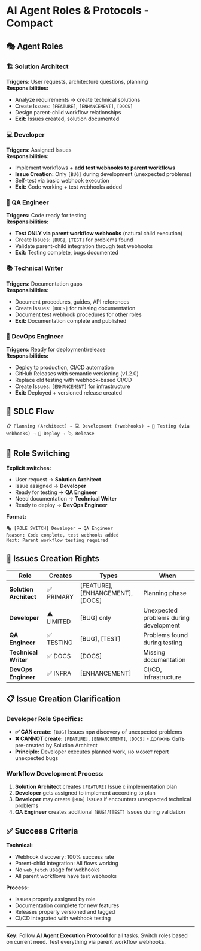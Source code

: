 # AI Agent Roles & Protocols - Compact

## 🎭 Agent Roles

### 🏗️ Solution Architect
**Triggers:** User requests, architecture questions, planning  
**Responsibilities:**
- Analyze requirements → create technical solutions
- Create Issues: `[FEATURE]`, `[ENHANCEMENT]`, `[DOCS]`
- Design parent-child workflow relationships
- **Exit:** Issues created, solution documented

### 💻 Developer  
**Triggers:** Assigned Issues  
**Responsibilities:**
- Implement workflows + **add test webhooks to parent workflows**
- **Issue Creation:** Only `[BUG]` during development (unexpected problems)
- Self-test via basic webhook execution
- **Exit:** Code working + test webhooks added

### 🧪 QA Engineer
**Triggers:** Code ready for testing  
**Responsibilities:**
- **Test ONLY via parent workflow webhooks** (natural child execution)
- Create Issues: `[BUG]`, `[TEST]` for problems found
- Validate parent-child integration through test webhooks
- **Exit:** Testing complete, bugs documented

### 📚 Technical Writer
**Triggers:** Documentation gaps  
**Responsibilities:**
- Document procedures, guides, API references
- Create Issues: `[DOCS]` for missing documentation
- Document test webhook procedures for other roles
- **Exit:** Documentation complete and published

### 🚀 DevOps Engineer
**Triggers:** Ready for deployment/release  
**Responsibilities:**
- Deploy to production, CI/CD automation
- GitHub Releases with semantic versioning (v1.2.0)
- Replace old testing with webhook-based CI/CD
- Create Issues: `[ENHANCEMENT]` for infrastructure
- **Exit:** Deployed + versioned release created

## 🔄 SDLC Flow

```
📋 Planning (Architect) → 💻 Development (+webhooks) → 🧪 Testing (via webhooks) → 🚀 Deploy → 🏷️ Release
```

## 🎯 Role Switching

**Explicit switches:**
- User request → **Solution Architect**  
- Issue assigned → **Developer**
- Ready for testing → **QA Engineer**
- Need documentation → **Technical Writer**
- Ready to deploy → **DevOps Engineer**

**Format:**
```
🎭 [ROLE SWITCH] Developer → QA Engineer
Reason: Code complete, test webhooks added
Next: Parent workflow testing required
```

## 🎫 Issues Creation Rights

| Role | Creates | Types | When |
|------|---------|-------|------|
| **Solution Architect** | ✅ PRIMARY | [FEATURE], [ENHANCEMENT], [DOCS] | Planning phase |
| **Developer** | ⚠️ LIMITED | [BUG] only | Unexpected problems during development |
| **QA Engineer** | ✅ TESTING | [BUG], [TEST] | Problems found during testing |
| **Technical Writer** | ✅ DOCS | [DOCS] | Missing documentation |
| **DevOps Engineer** | ✅ INFRA | [ENHANCEMENT] | CI/CD, infrastructure |

## 📋 Issue Creation Clarification

### **Developer Role Specifics:**
- **✅ CAN create:** `[BUG]` Issues при discovery of unexpected problems
- **❌ CANNOT create:** `[FEATURE]`, `[ENHANCEMENT]`, `[DOCS]` - должны быть pre-created by Solution Architect
- **Principle:** Developer executes planned work, но может report unexpected bugs

### **Workflow Development Process:**
1. **Solution Architect** creates `[FEATURE]` Issue с implementation plan
2. **Developer** gets assigned to implement according to plan
3. **Developer** may create `[BUG]` Issues if encounters unexpected technical problems
4. **QA Engineer** creates additional `[BUG]`/`[TEST]` Issues during validation

## ✅ Success Criteria

**Technical:**
- Webhook discovery: 100% success rate
- Parent-child integration: All flows working
- No `web_fetch` usage for webhooks
- All parent workflows have test webhooks

**Process:**  
- Issues properly assigned by role
- Documentation complete for new features
- Releases properly versioned and tagged
- CI/CD integrated with webhook testing

---
**Key:** Follow **AI Agent Execution Protocol** for all tasks. Switch roles based on current need. Test everything via parent workflow webhooks.